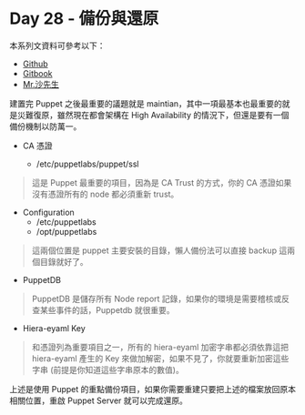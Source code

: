 # Day 28 - 備份與還原

本系列文資料可參考以下：

- [Github](https://github.com/shazi7804/ops-puppet-30-days)
- [Gitbook](https://gitbook.com/book/shazi7804/puppet-manage-guide/details)
- [Mr.沙先生](https://shazi.info)

建置完 Puppet 之後最重要的議題就是 maintian，其中一項最基本也最重要的就是災難復原，雖然現在都會架構在
 High Availability 的情況下，但還是要有一個備份機制以防萬一。

- CA 憑證

    - /etc/puppetlabs/puppet/ssl

> 這是 Puppet 最重要的項目，因為是 CA Trust 的方式，你的 CA 憑證如果沒有憑證所有的 node 都必須重新 trust。

- Configuration
    - /etc/puppetlabs
    - /opt/puppetlabs

> 這兩個位置是 puppet 主要安裝的目錄，懶人備份法可以直接 backup 這兩個目錄就好了。

- PuppetDB

> PuppetDB 是儲存所有 Node report 記錄，如果你的環境是需要稽核或反查某些事件的話，Puppetdb 就很重要。

- Hiera-eyaml Key

> 和憑證列為重要項目之一，所有的 hiera-eyaml 加密字串都必須依靠這把 hiera-eyaml 產生的 Key 來做加解密，如果不見了，你就要重新加密這些字串 (前提是你知道這些字串原本的數值)。

上述是使用 Puppet 的重點備份項目，如果你需要重建只要把上述的檔案放回原本相關位置，重啟 Puppet Server 就可以完成還原。
